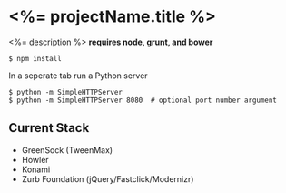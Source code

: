 # <%= projectName.title %>

<%= description %>
**requires node, grunt, and bower**

```
$ npm install
```

In a seperate tab run a Python server
```
$ python -m SimpleHTTPServer
$ python -m SimpleHTTPServer 8080  # optional port number argument
```

## Current Stack
- GreenSock (TweenMax)
- Howler
- Konami
- Zurb Foundation (jQuery/Fastclick/Modernizr)
